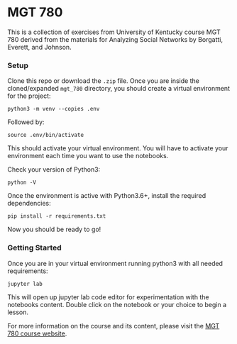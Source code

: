 # MGT 780

This is a collection of exercises from University of Kentucky course MGT 780 derived from the materials for Analyzing Social Networks by Borgatti, Everett, and Johnson.

### Setup

Clone this repo or download the `.zip` file. Once you are inside the cloned/expanded `mgt_780` directory, you should create a virtual environment for the project:

```
python3 -m venv --copies .env
```

Followed by:

```
source .env/bin/activate
```

This should activate your virtual environment. You will have to activate your environment each time you want to use the notebooks.

Check your version of Python3:

```
python -V
```

Once the environment is active with Python3.6+, install the required dependencies:

```
pip install -r requirements.txt
```

Now you should be ready to go!

### Getting Started

Once you are in your virtual environment running python3 with all needed requirements:

```
jupyter lab
```

This will open up jupyter lab code editor for experimentation with the notebooks content. Double click on the notebook or your choice to begin a lesson.

For more information on the course and its content, please visit the [MGT 780 course website](https://sites.google.com/site/mgt780sna/).
